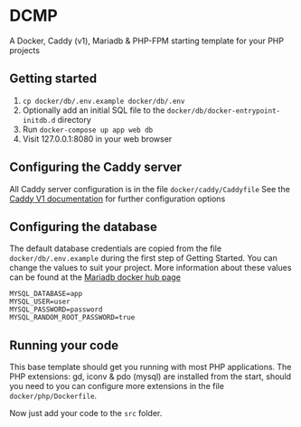# DCMP

A Docker, Caddy (v1), Mariadb & PHP-FPM starting template for your PHP projects

## Getting started

1. `cp docker/db/.env.example docker/db/.env`
2. Optionally add an initial SQL file to the `docker/db/docker-entrypoint-initdb.d` directory
3. Run `docker-compose up app web db`
4. Visit 127.0.0.1:8080 in your web browser

## Configuring the Caddy server

All Caddy server configuration is in the file `docker/caddy/Caddyfile`
See the [Caddy V1 documentation](https://caddyserver.com/v1/docs) for further configuration options

## Configuring the database

The default database credentials are copied from the file `docker/db/.env.example` during the first step of Getting Started.
You can change the values to suit your project. More information about these values can be found at the [Mariadb docker hub page](https://hub.docker.com/_/mariadb)

```
MYSQL_DATABASE=app
MYSQL_USER=user
MYSQL_PASSWORD=password
MYSQL_RANDOM_ROOT_PASSWORD=true
```

## Running your code

This base template should get you running with most PHP applications. The PHP extensions: gd, iconv & pdo (mysql) are installed from the start, should you need to you can configure more extensions in the file `docker/php/Dockerfile`.

Now just add your code to the `src` folder.
